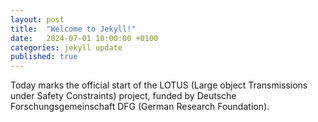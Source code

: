 ```yaml
---
layout: post
title:  "Welcome to Jekyll!"
date:   2024-07-01 10:00:00 +0100
categories: jekyll update
published: true
---
```


Today marks the official start of the LOTUS (Large object Transmissions under Safety Constraints) project, funded by Deutsche Forschungsgemeinschaft DFG (German Research Foundation).
